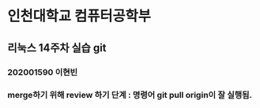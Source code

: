 # 인천대학교 컴퓨터공학부
## 리눅스 14주차 실습 git 
### 202001590 이현빈

### merge하기 위해 review 하기 단계 : 명령어 git pull origin이 잘 실행됨.

